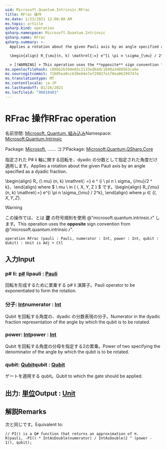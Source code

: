```yaml
---
uid: Microsoft.Quantum.Intrinsic.RFrac
title: RFrac 操作
ms.date: 1/23/2021 12:00:00 AM
ms.topic: article
qsharp.kind: operation
qsharp.namespace: Microsoft.Quantum.Intrinsic
qsharp.name: RFrac
qsharp.summary: >-
  Applies a rotation about the given Pauli axis by an angle specified as a dyadic fraction.

  \begin{align} R_{\mu}(n, k) \mathrel{:=} e^{i \pi n \sigma_{\mu} / 2^k}, \end{align} where $\mu \in \{I, X, Y, Z\}$.

  > [!WARNING] > This operation uses the **opposite** sign convention from > @"microsoft.quantum.intrinsic.r".
ms.openlocfilehash: c80bb2b394e83c1133ed6ddc1640a3d88563ca6e
ms.sourcegitcommit: 71605ea9cc630e84e7ef29027e1f0ea06299747e
ms.translationtype: MT
ms.contentlocale: ja-JP
ms.lasthandoff: 01/26/2021
ms.locfileid: "98818483"
---
```

# <a name="rfrac-operation"></a><span data-ttu-id="cdc11-102">RFrac 操作</span><span class="sxs-lookup"><span data-stu-id="cdc11-102">RFrac operation</span></span>

<span data-ttu-id="cdc11-103">名前空間: [Microsoft. Quantum. 組み込み](xref:Microsoft.Quantum.Intrinsic)</span><span class="sxs-lookup"><span data-stu-id="cdc11-103">Namespace: [Microsoft.Quantum.Intrinsic](xref:Microsoft.Quantum.Intrinsic)</span></span>

<span data-ttu-id="cdc11-104">Package: [Microsoft.](https://nuget.org/packages/Microsoft.Quantum.QSharp.Core) ....... コア</span><span class="sxs-lookup"><span data-stu-id="cdc11-104">Package: [Microsoft.Quantum.QSharp.Core](https://nuget.org/packages/Microsoft.Quantum.QSharp.Core)</span></span>


<span data-ttu-id="cdc11-105">指定された P# li 軸に関する回転を、dyadic の分数として指定された角度だけ適用します。</span><span class="sxs-lookup"><span data-stu-id="cdc11-105">Applies a rotation about the given Pauli axis by an angle specified as a dyadic fraction.</span></span>

<span data-ttu-id="cdc11-106">\begin{align} R_ {\ mu} (n, k) \mathrel{: =} e ^ {i \ pi n \ sigma_ {/mu}/2 ^ k}、\end{align} where $ \ mu \ in \{ i, X, Y, Z \} $ です。</span><span class="sxs-lookup"><span data-stu-id="cdc11-106">\begin{align} R_{\mu}(n, k) \mathrel{:=} e^{i \pi n \sigma_{\mu} / 2^k}, \end{align} where $\mu \in \{I, X, Y, Z\}$.</span></span>

> [!WARNING]
> <span data-ttu-id="cdc11-107">この操作では、とは **逆** の符号規則を使用 @"microsoft.quantum.intrinsic.r" します。</span><span class="sxs-lookup"><span data-stu-id="cdc11-107">This operation uses the **opposite** sign convention from @"microsoft.quantum.intrinsic.r".</span></span>

```qsharp
operation RFrac (pauli : Pauli, numerator : Int, power : Int, qubit : Qubit) : Unit is Adj + Ctl
```


## <a name="input"></a><span data-ttu-id="cdc11-108">入力</span><span class="sxs-lookup"><span data-stu-id="cdc11-108">Input</span></span>

### <a name="pauli--pauli"></a><span data-ttu-id="cdc11-109">p# li: [p#](xref:microsoft.quantum.lang-ref.pauli) li</span><span class="sxs-lookup"><span data-stu-id="cdc11-109">pauli : [Pauli](xref:microsoft.quantum.lang-ref.pauli)</span></span>

<span data-ttu-id="cdc11-110">回転を形成するために累乗する p# li 演算子。</span><span class="sxs-lookup"><span data-stu-id="cdc11-110">Pauli operator to be exponentiated to form the rotation.</span></span>


### <a name="numerator--int"></a><span data-ttu-id="cdc11-111">分子: [Int](xref:microsoft.quantum.lang-ref.int)</span><span class="sxs-lookup"><span data-stu-id="cdc11-111">numerator : [Int](xref:microsoft.quantum.lang-ref.int)</span></span>

<span data-ttu-id="cdc11-112">Qubit を回転する角度の、dyadic の分数表現の分子。</span><span class="sxs-lookup"><span data-stu-id="cdc11-112">Numerator in the dyadic fraction representation of the angle by which the qubit is to be rotated.</span></span>


### <a name="power--int"></a><span data-ttu-id="cdc11-113">power: [Int](xref:microsoft.quantum.lang-ref.int)</span><span class="sxs-lookup"><span data-stu-id="cdc11-113">power : [Int](xref:microsoft.quantum.lang-ref.int)</span></span>

<span data-ttu-id="cdc11-114">Qubit を回転する角度の分母を指定する2の累乗。</span><span class="sxs-lookup"><span data-stu-id="cdc11-114">Power of two specifying the denominator of the angle by which the qubit is to be rotated.</span></span>


### <a name="qubit--qubit"></a><span data-ttu-id="cdc11-115">qubit: [Qubit](xref:microsoft.quantum.lang-ref.qubit)</span><span class="sxs-lookup"><span data-stu-id="cdc11-115">qubit : [Qubit](xref:microsoft.quantum.lang-ref.qubit)</span></span>

<span data-ttu-id="cdc11-116">ゲートを適用する qubit。</span><span class="sxs-lookup"><span data-stu-id="cdc11-116">Qubit to which the gate should be applied.</span></span>



## <a name="output--unit"></a><span data-ttu-id="cdc11-117">出力: [単位](xref:microsoft.quantum.lang-ref.unit)</span><span class="sxs-lookup"><span data-stu-id="cdc11-117">Output : [Unit](xref:microsoft.quantum.lang-ref.unit)</span></span>



## <a name="remarks"></a><span data-ttu-id="cdc11-118">解説</span><span class="sxs-lookup"><span data-stu-id="cdc11-118">Remarks</span></span>

<span data-ttu-id="cdc11-119">次と同じです。</span><span class="sxs-lookup"><span data-stu-id="cdc11-119">Equivalent to:</span></span>

```qsharp
// PI() is a Q# function that returns an approximation of π.
R(pauli, -PI() * IntAsDouble(numerator) / IntAsDouble(2 ^ (power - 1)), qubit);
```